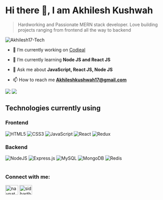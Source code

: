 # Hi there 👋, I am Akhilesh Kushwah

> Hardworking and Passionate MERN stack developer. Love building projects ranging from frontend all the way to backend

<p align="left"> <img src="https://komarev.com/ghpvc/?username=Akhilesh17-Tech&label=Profile%20views&color=0e75b6&style=flat" alt="Akhilesh17-Tech" /> </p>

- 🔭 I’m currently working on [Codieal](https://github.com/Akhilesh17-Tech/codeial)

- 🌱 I’m currently learning **Node JS and React JS**

- 💬 Ask me about **JavaScript, React JS, Node JS**

- 📫 How to reach me **Akhileshkushwah17@gmail.com**


<div>
  <img src="https://github-readme-stats.vercel.app/api?username=Akhilesh17-Tech&show_icons=true&theme=radical"/>
  <img  src="https://github-readme-stats.vercel.app/api/top-langs/?username=Akhilesh17-Tech&layout=compact"/>
</div>

## Technologies currently using

### Frontend

<div>
  <img  alt="HTML5" src="https://img.shields.io/badge/html5-%23E34F26.svg?style=for-the-badge&logo=html5&logoColor=white"/>
  <img  alt="CSS3" src="https://img.shields.io/badge/css3-%231572B6.svg?style=for-the-badge&logo=css3&logoColor=white"/>
  <img  alt="JavaScript" src="https://img.shields.io/badge/javascript-%23323330.svg?style=for-the-badge&logo=javascript&logoColor=%23F7DF1E"/>
  <img  alt="React" src="https://img.shields.io/badge/react-%2320232a.svg?style=for-the-badge&logo=react&logoColor=%2361DAFB"/>
  <img  alt="Redux" src="https://img.shields.io/badge/redux-%23593d88.svg?style=for-the-badge&logo=redux&logoColor=white"/>  
</div>

### Backend

<div>
  <img  alt="NodeJS" src="https://img.shields.io/badge/node.js-%2343853D.svg?style=for-the-badge&logo=node-dot-js&logoColor=white"/>
  <img  alt="Express.js" src="https://img.shields.io/badge/express.js-%23404d59.svg?style=for-the-badge&logo=express&logoColor=%2361DAFB"/>
  <img  alt="MySQL" src="https://img.shields.io/badge/mysql-%2300f.svg?style=for-the-badge&logo=mysql&logoColor=white"/>
  <img  alt="MongoDB" src ="https://img.shields.io/badge/MongoDB-%234ea94b.svg?style=for-the-badge&logo=mongodb&logoColor=white"/>
  <img  alt="Redis" src="https://img.shields.io/badge/redis-%23DD0031.svg?style=for-the-badge&logo=redis&logoColor=white"/>  
</div>

<br />

<h3 align="left">Connect with me:</h3>
<p align="left">

<a href="https://www.linkedin.com/in/akhilesh-99/" target="blank"><img align="center" src="https://raw.githubusercontent.com/rahuldkjain/github-profile-readme-generator/master/src/images/icons/Social/linked-in-alt.svg" alt="navnathgunjal" height="30" width="40" /></a>
<a href="https://www.instagram.com/akhi_1705/" target="blank"><img align="center" src="https://raw.githubusercontent.com/rahuldkjain/github-profile-readme-generator/master/src/images/icons/Social/instagram.svg" alt="sidharthgunjal" height="30" width="40" /></a>



